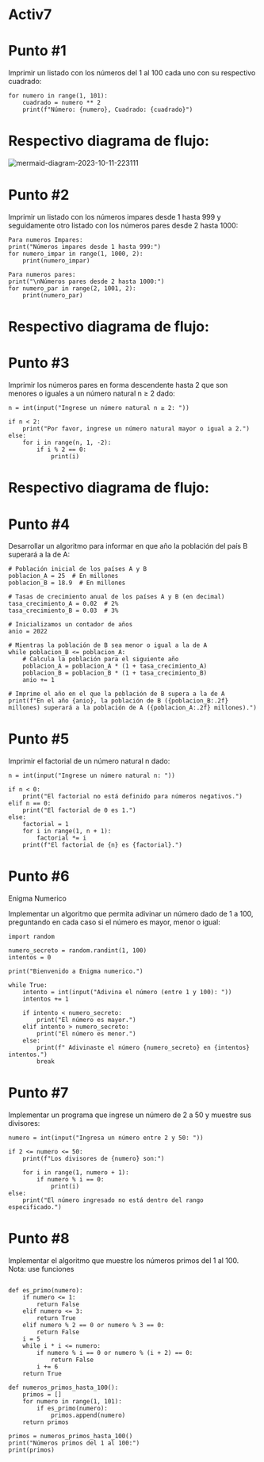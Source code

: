 # Activ7
# Punto #1
Imprimir un listado con los números del 1 al 100 cada uno con su respectivo cuadrado:

```
for numero in range(1, 101):
    cuadrado = numero ** 2
    print(f"Número: {numero}, Cuadrado: {cuadrado}")
```
#  Respectivo diagrama de flujo:
![mermaid-diagram-2023-10-11-223111](https://github.com/LauraDa999/Activ7/assets/141860731/c601ceb7-f5ed-4e20-bd08-ea373ce81dff)


#  Punto #2
Imprimir un listado con los números impares desde 1 hasta 999 y seguidamente otro listado con los números pares desde 2 hasta 1000:

```
Para numeros Impares:
print("Números impares desde 1 hasta 999:")
for numero_impar in range(1, 1000, 2):
    print(numero_impar)

Para numeros pares:
print("\nNúmeros pares desde 2 hasta 1000:")
for numero_par in range(2, 1001, 2):
    print(numero_par)
```
# Respectivo diagrama de flujo:

#  Punto #3
Imprimir los números pares en forma descendente hasta 2 que son menores o iguales a un número natural n ≥ 2 dado:
```
n = int(input("Ingrese un número natural n ≥ 2: "))

if n < 2:
    print("Por favor, ingrese un número natural mayor o igual a 2.")
else:
    for i in range(n, 1, -2):
        if i % 2 == 0:
            print(i)
```
#  Respectivo diagrama de flujo:





# Punto #4
 Desarrollar un algoritmo para informar en que año la población del país B superará a la de A:

```
# Población inicial de los países A y B
poblacion_A = 25  # En millones
poblacion_B = 18.9  # En millones

# Tasas de crecimiento anual de los países A y B (en decimal)
tasa_crecimiento_A = 0.02  # 2%
tasa_crecimiento_B = 0.03  # 3%

# Inicializamos un contador de años
anio = 2022

# Mientras la población de B sea menor o igual a la de A
while poblacion_B <= poblacion_A:
    # Calcula la población para el siguiente año
    poblacion_A = poblacion_A * (1 + tasa_crecimiento_A)
    poblacion_B = poblacion_B * (1 + tasa_crecimiento_B)
    anio += 1

# Imprime el año en el que la población de B supera a la de A
print(f"En el año {anio}, la población de B ({poblacion_B:.2f} millones) superará a la población de A ({poblacion_A:.2f} millones).")
```

# Punto #5
Imprimir el factorial de un número natural n dado:

```
n = int(input("Ingrese un número natural n: "))

if n < 0:
    print("El factorial no está definido para números negativos.")
elif n == 0:
    print("El factorial de 0 es 1.")
else:
    factorial = 1
    for i in range(1, n + 1):
        factorial *= i
    print(f"El factorial de {n} es {factorial}.")

```

# Punto #6

Enigma Numerico

Implementar un algoritmo que permita adivinar un número dado de 1 a 100, preguntando en cada caso si el número es mayor, menor o igual:
```
import random

numero_secreto = random.randint(1, 100)
intentos = 0

print("Bienvenido a Enigma numerico.")

while True:
    intento = int(input("Adivina el número (entre 1 y 100): "))
    intentos += 1

    if intento < numero_secreto:
        print("El número es mayor.")
    elif intento > numero_secreto:
        print("El número es menor.")
    else:
        print(f" Adivinaste el número {numero_secreto} en {intentos} intentos.")
        break
```

# Punto #7
Implementar un programa que ingrese un número de 2 a 50 y muestre sus divisores:

```
numero = int(input("Ingresa un número entre 2 y 50: "))

if 2 <= numero <= 50:
    print(f"Los divisores de {numero} son:")
    
    for i in range(1, numero + 1):
        if numero % i == 0:
            print(i)
else:
    print("El número ingresado no está dentro del rango especificado.")
```

#  Punto #8
Implementar el algoritmo que muestre los números primos del 1 al 100. Nota: use funciones


```

def es_primo(numero):
    if numero <= 1:
        return False
    elif numero <= 3:
        return True
    elif numero % 2 == 0 or numero % 3 == 0:
        return False
    i = 5
    while i * i <= numero:
        if numero % i == 0 or numero % (i + 2) == 0:
            return False
        i += 6
    return True

def numeros_primos_hasta_100():
    primos = []
    for numero in range(1, 101):
        if es_primo(numero):
            primos.append(numero)
    return primos

primos = numeros_primos_hasta_100()
print("Números primos del 1 al 100:")
print(primos)
```
